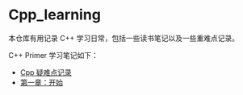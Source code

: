 # Cpp_learning

本仓库有用记录 C++ 学习日常，包括一些读书笔记以及一些重难点记录。

C++ Primer 学习笔记如下：
* [Cpp 疑难点记录]()
* [第一章：开始]()